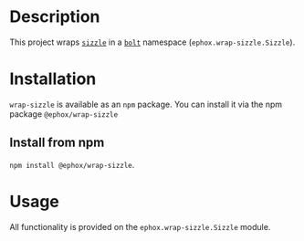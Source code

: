 # Description

This project wraps [`sizzle`](https://www.npmjs.com/package/sizzle) in a [`bolt`](https://www.npmjs.com/package/@ephox/bolt) namespace (`ephox.wrap-sizzle.Sizzle`).

# Installation

`wrap-sizzle` is available as an `npm` package. You can install it via the npm package `@ephox/wrap-sizzle`

## Install from npm

`npm install @ephox/wrap-sizzle`.

# Usage

All functionality is provided on the `ephox.wrap-sizzle.Sizzle` module.